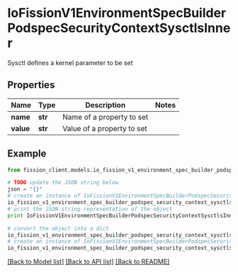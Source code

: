 # IoFissionV1EnvironmentSpecBuilderPodspecSecurityContextSysctlsInner

Sysctl defines a kernel parameter to be set

## Properties

Name | Type | Description | Notes
------------ | ------------- | ------------- | -------------
**name** | **str** | Name of a property to set | 
**value** | **str** | Value of a property to set | 

## Example

```python
from fission_client.models.io_fission_v1_environment_spec_builder_podspec_security_context_sysctls_inner import IoFissionV1EnvironmentSpecBuilderPodspecSecurityContextSysctlsInner

# TODO update the JSON string below
json = "{}"
# create an instance of IoFissionV1EnvironmentSpecBuilderPodspecSecurityContextSysctlsInner from a JSON string
io_fission_v1_environment_spec_builder_podspec_security_context_sysctls_inner_instance = IoFissionV1EnvironmentSpecBuilderPodspecSecurityContextSysctlsInner.from_json(json)
# print the JSON string representation of the object
print IoFissionV1EnvironmentSpecBuilderPodspecSecurityContextSysctlsInner.to_json()

# convert the object into a dict
io_fission_v1_environment_spec_builder_podspec_security_context_sysctls_inner_dict = io_fission_v1_environment_spec_builder_podspec_security_context_sysctls_inner_instance.to_dict()
# create an instance of IoFissionV1EnvironmentSpecBuilderPodspecSecurityContextSysctlsInner from a dict
io_fission_v1_environment_spec_builder_podspec_security_context_sysctls_inner_form_dict = io_fission_v1_environment_spec_builder_podspec_security_context_sysctls_inner.from_dict(io_fission_v1_environment_spec_builder_podspec_security_context_sysctls_inner_dict)
```
[[Back to Model list]](../README.md#documentation-for-models) [[Back to API list]](../README.md#documentation-for-api-endpoints) [[Back to README]](../README.md)


